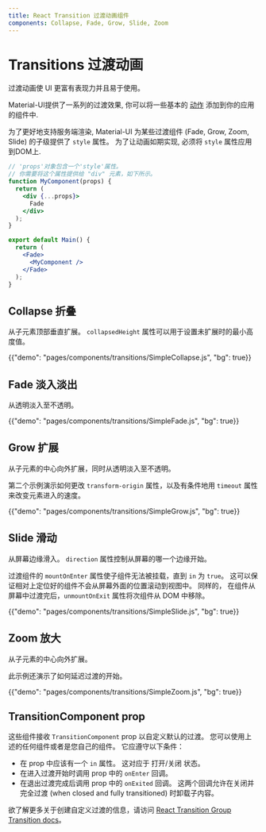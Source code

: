 ```yaml
---
title: React Transition 过渡动画组件
components: Collapse, Fade, Grow, Slide, Zoom
---
```


# Transitions 过渡动画

<p class="description">过渡动画使 UI 更富有表现力并且易于使用。</p>

Material-UI提供了一系列的过渡效果, 你可以将一些基本的 [动作](https://material.io/design/motion/) 添加到你的应用的组件中.

为了更好地支持服务端渲染, Material-UI 为某些过渡组件 (Fade, Grow, Zoom, Slide) 的子级提供了 `style` 属性。 为了让动画如期实现, 必须将 `style` 属性应用到DOM上.

```jsx
// 'props'对象包含一个'style'属性。
// 你需要将这个属性提供给 "div" 元素，如下所示。
function MyComponent(props) {
  return (
    <div {...props}>
      Fade
    </div>
  );
}

export default Main() {
  return (
    <Fade>
      <MyComponent />
    </Fade>
  );
}
```

## Collapse 折叠

从子元素顶部垂直扩展。 `collapsedHeight` 属性可以用于设置未扩展时的最小高度值。

{{"demo": "pages/components/transitions/SimpleCollapse.js", "bg": true}}

## Fade 淡入淡出

从透明淡入至不透明。

{{"demo": "pages/components/transitions/SimpleFade.js", "bg": true}}

## Grow 扩展

从子元素的中心向外扩展，同时从透明淡入至不透明。

第二个示例演示如何更改 `transform-origin` 属性，以及有条件地用 `timeout` 属性来改变元素进入的速度。

{{"demo": "pages/components/transitions/SimpleGrow.js", "bg": true}}

## Slide 滑动

从屏幕边缘滑入。 `direction` 属性控制从屏幕的哪一个边缘开始。

过渡组件的 `mountOnEnter` 属性使子组件无法被挂载，直到 `in` 为 `true`。 这可以保证相对上定位好的组件不会从屏幕外面的位置滚动到视图中。 同样的， 在组件从屏幕中过渡完后，`unmountOnExit` 属性将次组件从 DOM 中移除。

{{"demo": "pages/components/transitions/SimpleSlide.js", "bg": true}}

## Zoom 放大

从子元素的中心向外扩展。

此示例还演示了如何延迟过渡的开始。

{{"demo": "pages/components/transitions/SimpleZoom.js", "bg": true}}

## TransitionComponent prop

这些组件接收 `TransitionComponent` prop 以自定义默认的过渡。 您可以使用上述的任何组件或者是您自己的组件。 它应遵守以下条件：

- 在 prop 中应该有一个 `in` 属性。 这对应于 打开/关闭 状态。
- 在进入过渡开始时调用 prop 中的 `onEnter` 回调。
- 在退出过渡完成后调用 prop 中的 `onExited` 回调。 这两个回调允许在关闭并完全过渡 (when closed and fully transitioned) 时卸载子内容。

欲了解更多关于创建自定义过渡的信息，请访问 [React Transition Group Transition docs](http://reactcommunity.org/react-transition-group/transition)。
